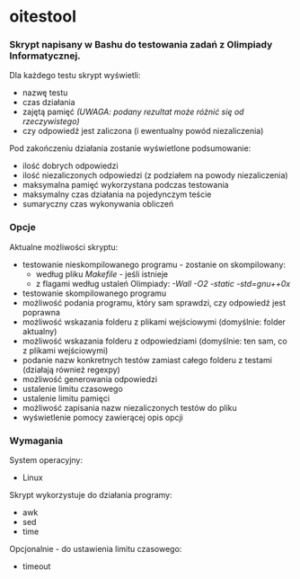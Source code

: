 oitestool
=========

### Skrypt napisany w Bashu do testowania zadań z Olimpiady Informatycznej.

Dla każdego testu skrypt wyświetli:

- nazwę testu
- czas działania
- zajętą pamięć *(UWAGA: podany rezultat może różnić się od rzeczywistego)*
- czy odpowiedź jest zaliczona (i ewentualny powód niezaliczenia)

Pod zakończeniu działania zostanie wyświetlone podsumowanie:

- ilość dobrych odpowiedzi
- ilość niezaliczonych odpowiedzi (z podziałem na powody niezaliczenia)
- maksymalna pamięć wykorzystana podczas testowania
- maksymalny czas działania na pojedynczym teście
- sumaryczny czas wykonywania obliczeń

### Opcje
Aktualne możliwości skryptu:

- testowanie nieskompilowanego programu - zostanie on skompilowany:
  - według pliku *Makefile* - jeśli istnieje
  - z flagami według ustaleń Olimpiady: *-Wall -O2 -static -std=gnu++0x*
- testowanie skompilowanego programu
- możliwość podania programu, który sam sprawdzi, czy odpowiedź jest poprawna
- możliwość wskazania folderu z plikami wejściowymi (domyślnie: folder aktualny)
- możliwość wskazania folderu z odpowiedziami (domyślnie: ten sam, co z plikami wejściowymi)
- podanie nazw konkretnych testów zamiast całego folderu z testami (działają również regexpy)
- możliwość generowania odpowiedzi
- ustalenie limitu czasowego
- ustalenie limitu pamięci
- możliwość zapisania nazw niezaliczonych testów do pliku
- wyświetlenie pomocy zawierącej opis opcji

### Wymagania
System operacyjny: 

- Linux

Skrypt wykorzystuje do działania programy:

- awk
- sed
- time

Opcjonalnie - do ustawienia limitu czasowego:

- timeout
